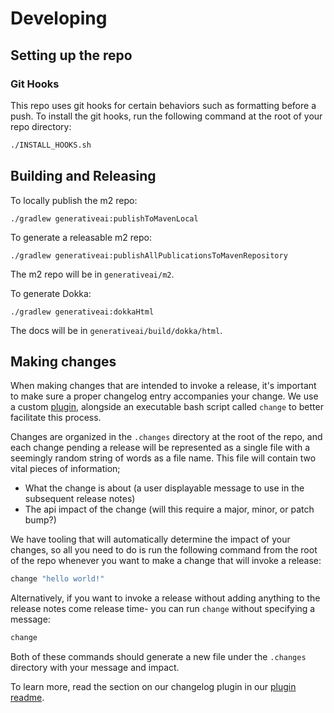 # Developing

## Setting up the repo

### Git Hooks

This repo uses git hooks for certain behaviors such as formatting before a push. To install the git
hooks, run the following command at the root of your repo directory:

```bash
./INSTALL_HOOKS.sh
```

## Building and Releasing

To locally publish the m2 repo:

`./gradlew generativeai:publishToMavenLocal`

To generate a releasable m2 repo:

`./gradlew generativeai:publishAllPublicationsToMavenRepository`

The m2 repo will be in `generativeai/m2`.

To generate Dokka:

`./gradlew generativeai:dokkaHtml`

The docs will be in `generativeai/build/dokka/html`.

## Making changes

When making changes that are intended to invoke a release, it's important to make sure a proper
changelog entry accompanies your change. We use a custom [plugin](./plugins/README.md), alongside an
executable bash script called `change` to better facilitate this process.

Changes are organized in the `.changes` directory at the root of the repo, and each change pending
a release will be represented as a single file with a seemingly random string of words as a file
name. This file will contain two vital pieces of information;

 - What the change is about (a user displayable message to use in the subsequent release notes)
 - The api impact of the change (will this require a major, minor, or patch bump?)

We have tooling that will automatically determine the impact of your changes, so all you need to do
is run the following command from the root of the repo whenever you want to make a change that will
invoke a release:

```bash
change "hello world!"
```

Alternatively, if you want to invoke a release without adding anything to the release notes come
release time- you can run `change` without specifying a message:

```bash
change
```

Both of these commands should generate a new file under the `.changes` directory with your message
and impact.


To learn more, read the section on our changelog plugin in our [plugin readme](./plugins/README.md).

